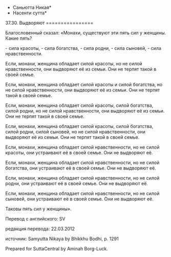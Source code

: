 * Саньютта Никая*
* Насенти сутта*

37\.30\. Выдворяют
\=\=\=\=\=\=\=\=\=\=\=\=\=\=\=\=

Благословенный сказал: «Монахи, существуют эти пять сил у женщины\. Какие пять?

\- сила красоты,
\- сила богатства,
\- сила родни,
\- сила сыновей,
\- сила нравственности\.

Если, монахи, женщина обладает силой красоты, но не силой нравственности, они выдворяют её из семьи\. Они не терпят такой в своей семье\.

Если, монахи, женщина обладает силой красоты и силой богатства, но не силой нравственности, они выдворяют её из семьи\. Они не терпят такой в своей семье\.

Если, монахи, женщина обладает силой красоты, силой богатства, силой родни, но не силой нравственности, они выдворяют её из семьи\. Они не терпят такой в своей семье\.

Если, монахи, женщина обладает силой красоты, силой богатства, силой родни, силой сыновей, но не силой нравственности, они выдворяют её из семьи\. Они не терпят такой в своей семье\.

Если, монахи, женщина обладает силой нравственности, но не силой красоты, они устраивают её в своей семье\. Они не выдворяют её\.

Если, монахи, женщина обладает силой нравственности, но не силой богатства, они устраивают её в своей семье\. Они не выдворяют её\.

Если, монахи, женщина обладает силой нравственности, но не силой родни, они устраивают её в своей семье\. Они не выдворяют её\.

Если, монахи, женщина обладает силой нравственности, но не силой сыновей, они устраивают её в своей семье\. Они не выдворяют её\.

Таковы пять сил у женщины»\.

Перевод с английского: SV

редакция перевода: 22\.03\.2012

источник: Samyutta Nikaya by Bhikkhu Bodhi, p\. 1291

Prepared for SuttaCentral by Aminah Borg\-Luck\.